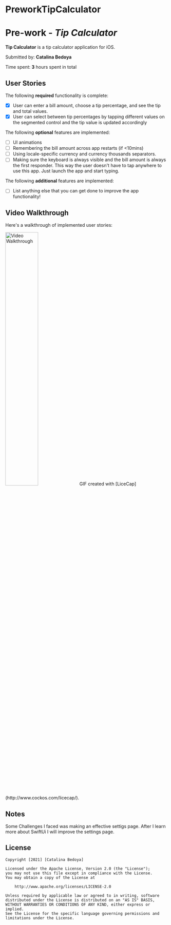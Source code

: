 # PreworkTipCalculator
# Pre-work - *Tip Calculator*

**Tip Calculator** is a tip calculator application for iOS.

Submitted by: **Catalina Bedoya**

Time spent: **3** hours spent in total

## User Stories

The following **required** functionality is complete:

* [X] User can enter a bill amount, choose a tip percentage, and see the tip and total values.
* [X] User can select between tip percentages by tapping different values on the segmented control and the tip value is updated accordingly

The following **optional** features are implemented:

* [ ] UI animations
* [ ] Remembering the bill amount across app restarts (if <10mins)
* [ ] Using locale-specific currency and currency thousands separators.
* [ ] Making sure the keyboard is always visible and the bill amount is always the first responder. This way the user doesn't have to tap anywhere to use this app. Just launch the app and start typing.

The following **additional** features are implemented:

- [ ] List anything else that you can get done to improve the app functionality!

## Video Walkthrough

Here's a walkthrough of implemented user stories:

<img src='https://media.giphy.com/media/hKL0DyKs0kXZ7p6YG5/giphy.gif' title='Video Walkthrough' width='45%' alt='Video Walkthrough' />
GIF created with [LiceCap](http://www.cockos.com/licecap/).

## Notes

Some Challenges I faced was making an effective settigs page. After I learn more about SwiftUi I will improve the settings page. 
## License

    Copyright [2021] [Catalina Bedoya]

    Licensed under the Apache License, Version 2.0 (the "License");
    you may not use this file except in compliance with the License.
    You may obtain a copy of the License at

        http://www.apache.org/licenses/LICENSE-2.0

    Unless required by applicable law or agreed to in writing, software
    distributed under the License is distributed on an "AS IS" BASIS,
    WITHOUT WARRANTIES OR CONDITIONS OF ANY KIND, either express or implied.
    See the License for the specific language governing permissions and
    limitations under the License.
